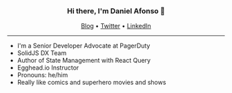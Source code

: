 
<h3 align="center"> Hi there, I'm Daniel Afonso 👋</h3>

<p align="center">
  <a href="https://www.danieljcafonso.com/">Blog</a> •
  <a href="https://twitter.com/intent/follow?screen_name=danieljcafonso&tw_p=followbutton">Twitter</a> •
  <a href="https://www.linkedin.com/in/daniel-afonso-523a13155/">LinkedIn</a>
</p>

---

- I'm a Senior Developer Advocate at PagerDuty
- SolidJS DX Team
- Author of State Management with React Query
- Egghead.io Instructor
- Pronouns: he/him
- Really like comics and superhero movies and shows




